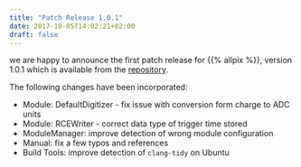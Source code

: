 ```yaml
---
title: "Patch Release 1.0.1"
date: 2017-10-05T14:02:21+02:00
draft: false
---
```


we are happy to announce the first patch release for {{% allpix %}}, version 1.0.1 which is available from the [repository](https://gitlab.cern.ch/allpix-squared/allpix-squared/).

The following changes have been incorporated:
<!--more-->

* Module: DefaultDigitizer - fix issue with conversion form charge to ADC units
* Module: RCEWriter - correct data type of trigger time stored
* ModuleManager: improve detection of wrong module configuration
* Manual: fix a few typos and references
* Build Tools: improve detection of `clang-tidy` on Ubuntu

